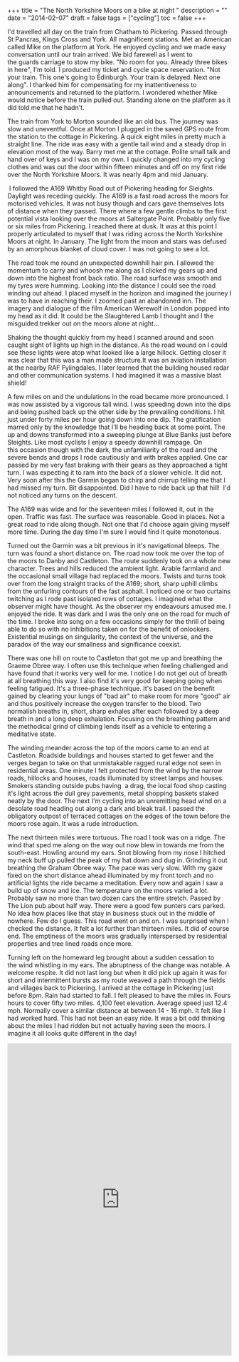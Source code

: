 +++
title = "The North Yorkshire Moors on a bike at night "
description = ""
date = "2014-02-07"
draft = false
tags = ["cycling"]
toc = false
+++

I'd travelled all day on the train from Chatham to Pickering. Passed through St Pancras, Kings Cross and York. All magnificent stations. Met an American called Mike on the platform at York. He enjoyed cycling and we made easy conversation until our train arrived. We bid farewell as I went to the guards carriage to stow my bike. "No room for you. Already three bikes in here", I'm told. I produced my ticket and cycle space reservation. "Not your train. This one's going to Edinburgh. Your train is delayed. Next one along". I thanked him for compensating for my inattentiveness to announcements and returned to the platform. I wondered whether Mike would notice before the train pulled out. Standing alone on the platform as it did told me that he hadn't.

The train from York to Morton sounded like an old bus. The journey was slow and uneventful. Once at Morton I plugged in the saved GPS route from the station to the cottage in Pickering. A quick eight miles in pretty much a straight line. The ride was easy with a gentle tail wind and a steady drop in elevation most of the way. Barry met me at the cottage. Polite small talk and hand over of keys and I was on my own. I quickly changed into my cycling clothes and was out the door within fifteen minutes and off on my first ride over the North Yorkshire Moors. It was nearly 4pm and mid January.

 I followed the A169 Whitby Road out of Pickering heading for Sleights. Daylight was receding quickly. The A169 is a fast road across the moors for motorised vehicles. It was not busy though and cars gave themselves lots of distance when they passed. There where a few gentle climbs to the first potential vista looking over the moors at Saltergate Point. Probably only five or six miles from Pickering. I reached there at dusk. It was at this point I properly articulated to myself that I was riding across the North Yorkshire Moors at night. In January. The light from the moon and stars was defused by an amorphous blanket of cloud cover. I was not going to see a lot.

The road took me round an unexpected downhill hair pin. I allowed the momentum to carry and whoosh me along as I clicked my gears up and down into the highest front back ratio. The road surface was smooth and my tyres were humming. Looking into the distance I could see the road winding out ahead. I placed myself in the horizon and imagined the journey I was to have in reaching their. I zoomed past an abandoned inn. The imagery and dialogue of the film American Werewolf in London popped into my head as it did. It could be the Slaughtered Lamb I thought and I the misguided trekker out on the moors alone at night...

Shaking the thought quickly from my head I scanned around and soon caught sight of lights up high in the distance. As the road wound on I could see these lights were atop what looked like a large hillock. Getting closer it was clear that this was a man made structure.It was an aviation installation at the nearby RAF Fylingdales. I later learned that the building housed radar and other communication systems. I had imagined it was a massive blast shield!

A few miles on and the undulations in the road became more pronounced. I was now assisted by a vigorous tail wind. I was speeding down into the dips and being pushed back up the other side by the prevailing conditions. I hit just under forty miles per hour going down into one dip. The gratification marred only by the knowledge that I'll be heading back at some point. The up and downs transformed into a sweeping plunge at Blue Banks just before Sleights. Like most cyclists I enjoy a speedy downhill rampage. On this occasion though with the dark, the unfamiliarity of the road and the severe bends and drops I rode cautiously and with brakes applied. One car passed by me very fast braking with their gears as they approached a tight turn. I was expecting it to ram into the back of a slower vehicle. It did not. Very soon after this the Garmin began to chirp and chirrup telling me that I had missed my turn. Bit disappointed. Did I have to ride back up that hill!  I'd not noticed any turns on the descent.

The A169 was wide and for the seventeen miles I followed it, out in the open. Traffic was fast. The surface was reasonable. Good in places. Not a great road to ride along though. Not one that I'd choose again giving myself more time. During the day time I'm sure I would find it quite monotonous.

Turned out the Garmin was a bit previous in it's navigational bleeps. The turn was found a short distance on. The road now took me over the top of the moors to Danby and Castleton. The route suddenly took on a whole new character. Trees and hills reduced the ambient light. Arable farmland and the occasional small village had replaced the moors. Twists and turns took over from the long straight tracks of the A169; short, sharp uphill climbs from the unfurling contours of the fast asphalt. I noticed one or two curtains twitching as I rode past isolated rows of cottages. I imagined what the observer might have thought. As the observer my endeavours amused me. I enjoyed the ride. It was dark and I was the only one on the road for much of the time. I broke into song on a few occasions simply for the thrill of being able to do so with no inhibitions taken on for the benefit of onlookers. Existential musings on singularity, the context of the universe, and the paradox of the way our smallness and significance coexist.

There was one hill on route to Castleton that got me up and breathing the Graeme Obree way. I often use this technique when feeling challenged and have found that it works very well for me. I notice I do not get out of breath at all breathing this way. I also find it's very good for keeping going when feeling fatigued. It's a three-phase technique. It's based on the benefit gained by clearing your lungs of "bad air" to make room for more "good" air and thus positively increase the oxygen transfer to the blood. Two normalish breaths in, short, sharp exhales after each followed by a deep breath in and a long deep exhalation. Focusing on the breathing pattern and the methodical grind of climbing lends itself as a vehicle to entering a meditative state.

The winding meander across the top of the moors came to an end at Castleton. Roadside buildings and houses started to get fewer and the verges began to take on that unmistakable ragged rural edge not seen in residential areas. One minute I felt protected from the wind by the narrow roads, hillocks and houses, roads illuminated by street lamps and houses. Smokers standing outside pubs having  a drag, the local food shop casting it's light across the dull grey pavements, metal shopping baskets staked neatly by the door. The next I'm cycling into an unremitting head wind on a desolate road heading out along a dark and bleak trail. I passed the obligatory outpost of terraced cottages on the edges of the town before the moors rose again. It was a rude introduction.

The next thirteen miles were tortuous. The road I took was on a ridge. The wind that sped me along on the way out now blew in towards me from the south-east. Howling around my ears. Snot blowing from my nose I hitched my neck buff up pulled the peak of my hat down and dug in. Grinding it out breathing the Graham Obree way. The pace was very slow. With my gaze fixed on the short distance ahead illuminated by my front torch and no artificial lights the ride became a meditation. Every now and again I saw a build up of snow and ice. The temperature on the moors varied a lot. Probably saw no more than two dozen cars the entire stretch. Passed by The Lion pub about half way. There were a good few punters cars parked. No idea how places like that stay in business stuck out in the middle of nowhere. Few do I guess. This road went on and on. I was surprised when I checked the distance. It felt a lot further than thirteen miles. It did of course end. The emptiness of the moors was gradually interspersed by residential properties and tree lined roads once more.

Turning left on the homeward leg brought about a sudden cessation to the wind whistling in my ears. The abruptness of the change was notable. A welcome respite. It did not last long but when it did pick up again it was for short and intermittent bursts as my route weaved a path through the fields and villages back to Pickering. I arrived at the cottage in Pickering just before 8pm. Rain had started to fall. I felt pleased to have the miles in. Fours hours to cover fifty two miles. 4,100 feet elevation. Average speed just 12.4 mph. Normally cover a similar distance at between 14 - 16 mph. It felt like I had worked hard. This had not been an easy ride. It was a bit odd thinking about the miles I had ridden but not actually having seen the moors. I imagine it all looks quite different in the day!

<iframe src="https://ridewithgps.com/embeds?type=trip&id=21154434&title=The%20North%20Yorkshire%20Moors%20at%20night.&metricUnits=true&sampleGraph=true&distanceMarkers=true&showPhotos=true" style="width: 1px; min-width: 100%; height: 700px; border: none;" scrolling="no"></iframe>
